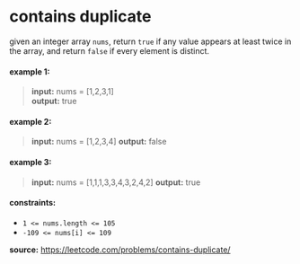 # contains duplicate
given an integer array `nums`, return `true` if any value appears at least twice in the array, and return `false` if every element is distinct.

#### example 1:
> **input:** nums = [1,2,3,1]  
> **output:** true

#### example 2:
> **input:** nums = [1,2,3,4]
> **output:** false
> 
#### example 3:
> **input:** nums = [1,1,1,3,3,4,3,2,4,2]
> **output:** true
 
#### constraints:
* `1 <= nums.length <= 105`
* `-109 <= nums[i] <= 109`

**source:** https://leetcode.com/problems/contains-duplicate/

